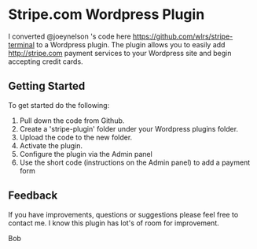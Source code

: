 Stripe.com Wordpress Plugin 
=================================================================================================

I converted @joeynelson 's code here https://github.com/wlrs/stripe-terminal to a Wordpress plugin. The plugin allows you to easily add http://stripe.com payment services to your Wordpress site and begin accepting credit cards.


Getting Started
----------------------
To get started do the following:

1. Pull down the code from Github.
2. Create a 'stripe-plugin' folder under your Wordpress plugins folder.
3. Upload the code to the new folder.
4. Activate the plugin.
5. Configure the plugin via the Admin panel
6. Use the short code (instructions on the Admin panel) to add a payment form

Feedback
--------------
If you have improvements, questions or suggestions please feel free to contact me. I know this plugin has lot's of room for improvement.


Bob